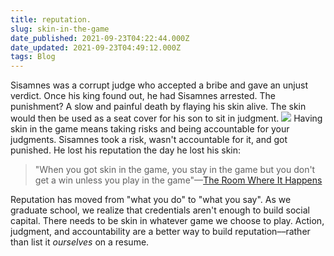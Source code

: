 ```yaml
---
title: reputation.
slug: skin-in-the-game
date_published: 2021-09-23T04:22:44.000Z
date_updated: 2021-09-23T04:49:12.000Z
tags: Blog
---
```


Sisamnes was a corrupt judge who accepted a bribe and gave an unjust verdict. Once his king found out, he had Sisamnes arrested. The punishment? A slow and painful death by flaying his skin alive. The skin would then be used as a seat cover for his son to sit in judgment.
![](__GHOST_URL__/content/images/2021/09/1-3ch813U95y7NYi50THG-gg-5.jpeg)
Having skin in the game means taking risks and being accountable for your judgments. Sisamnes took a risk, wasn't accountable for it, and got punished. He lost his reputation the day he lost his skin:

> "When you got skin in the game, you stay in the game but you don't get a win unless you play in the game"––[The Room Where It Happens](https://www.youtube.com/watch?v=WySzEXKUSZw)

Reputation has moved from "what you do" to "what you say". As we graduate school, we realize that credentials aren't enough to build social capital. There needs to be skin in whatever game we choose to play. Action, judgment, and accountability are a better way to build reputation––rather than list it *ourselves* on a resume. 
